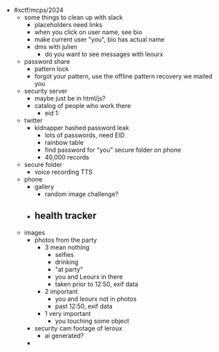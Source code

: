 - #xctf/mcps/2024
	- some things to clean up with slack
		- placeholders need links
		- when you click on user name, see bio
		- make current user "you", bio has actual name
		- dms with julien
			- do you want to see messages with leourx
	- password share
		- pattern lock
		- forgot your pattern, use the offline pattern recovery we mailed you
	- security server
		- maybe just be in html/js?
		- catalog of people who work there
			- eid 1:
	- twitter
		- kidnapper hashed password leak
			- lots of passwords, need EID
			- rainbow table
			- find password for "you" secure folder on phone
			- 40,000 records
	- secure folder
		- voice recording TTS
	- phone
		- gallery
			- random image challenge?
		- health tracker
			-
	- images
		- photos from the party
			- 3 mean nothing
				- selfies
				- drinking
				- "at party"
				- you and Leourx in there
				- taken prior to 12:50, exif data
			- 2 important
				- you and leourx not in photos
				- past 12:50, exif data
			- 1 very important
				- you touching some object
		- security cam footage of leroux
			- ai generated?
		-
